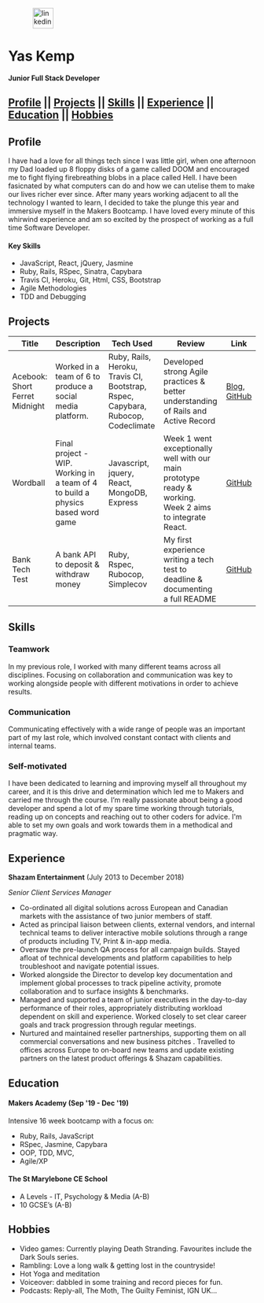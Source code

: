 
<a href="https://www.linkedin.com/in/yasmine-kemp-87582758/"><img src="https://www.iconfinder.com/data/icons/free-social-icons/67/linkedin_circle_color-512.png" alt="linkedin" hspace="50" height="42" width="42"></a></p>

# Yas Kemp

**Junior Full Stack Developer**

## [Profile](#profile) || [Projects](#projects) || [Skills](#skills) || [Experience](#experience) || [Education](#education) || [Hobbies](#hobbies)

## Profile

I have had a love for all things tech since I was little girl, when one afternoon my Dad loaded up 8 floppy disks of a game called DOOM and encouraged me to fight flying firebreathing blobs in a place called Hell. I have been fasicnated by what computers can do and how we can utelise them to make our lives richer ever since. After many years working adjacent to all the technology I wanted to learn, I decided to take the plunge this year and immersive myself in the Makers Bootcamp. I have loved every minute of this whirwind experience and am so excited by the prospect of working as a full time Software Developer.

#### Key Skills
- JavaScript, React, jQuery, Jasmine
- Ruby, Rails, RSpec, Sinatra, Capybara
- Travis CI, Heroku, Git, Html, CSS, Bootstrap
- Agile Methodologies
- TDD and Debugging


## Projects

Title | Description | Tech Used | Review | Link
--- | --- | --- | --- | ---
Acebook: Short Ferret Midnight | Worked in a team of 6 to produce a social media platform. | Ruby, Rails, Heroku, Travis CI, Bootstrap, Rspec, Capybara, Rubocop, Codeclimate | Developed strong Agile practices & better understanding of Rails and Active Record | [Blog](https://medium.com/@shortferretmignight), [GitHub](https://github.com/Yasmineral/acebook-short-ferret-midnight)
Wordball | Final project - WIP. Working in a team of 4 to build a physics based word game | Javascript, jquery, React, MongoDB, Express | Week 1 went exceptionally well with our main prototype ready & working. Week 2 aims to integrate React. | [GitHub](https://github.com/Yasmineral/wordball)
Bank Tech Test | A bank API to deposit & withdraw money | Ruby, Rspec, Rubocop, Simplecov | My first experience writing a tech test to deadline & documenting a full README | [GitHub](https://github.com/Yasmineral/Bank_tech_test)


## Skills

### Teamwork

In my previous role, I worked with many different teams across all disciplines. Focusing on collaboration and communication was key to working alongside people with different motivations in order to achieve results. 

### Communication

Communicating effectively with a wide range of people was an important part of my last role, which involved constant contact with clients and internal teams.

### Self-motivated

I have been dedicated to learning and improving myself all throughout my career, and it is this drive and determination which led me to Makers and carried me through the course. I’m really passionate about being a good developer and spend a lot of my spare time working through tutorials, reading up on concepts and reaching out to other coders for advice. I'm able to set my own goals and work towards them in a methodical and pragmatic way.


## Experience

**Shazam Entertainment** (July 2013 to December 2018) 

*Senior Client Services Manager*
- Co-ordinated all digital solutions across European and Canadian markets with the assistance of two junior members of staff.
- Acted as principal liaison between clients, external vendors, and internal technical teams to deliver interactive mobile solutions through a range of products including TV, Print & in-app media.
- Oversaw the pre-launch QA process for all campaign builds. Stayed afloat of technical developments and platform capabilities to help troubleshoot and navigate potential issues. 
- Worked alongside the Director to develop key documentation and implement global processes to track pipeline activity, promote collaboration and to surface insights & benchmarks.
- Managed and supported a team of junior executives in the day-to-day performance of their roles, appropriately distributing workload dependent on skill and experience. Worked closely to set clear career goals and track progression through regular meetings. 
- Nurtured and maintained reseller partnerships, supporting them on all commercial conversations and new business pitches . Travelled to offices across Europe to on-board new teams and update existing partners on the latest product offerings & Shazam capabilities.


## Education

#### Makers Academy (Sep '19 - Dec '19)

Intensive 16 week bootcamp with a focus on:
- Ruby, Rails, JavaScript
- RSpec, Jasmine, Capybara
- OOP, TDD, MVC,
- Agile/XP


#### The St Marylebone CE School 

- A Levels - IT, Psychology & Media (A-B)
- 10 GCSE’s (A-B)


## Hobbies
- Video games: Currently playing Death Stranding. Favourites include the Dark Souls series.
- Rambling: Love a long walk & getting lost in the countryside!
- Hot Yoga and meditation
- Voiceover: dabbled in some training and record pieces for fun.
- Podcasts: Reply-all, The Moth, The Guilty Feminist, IGN UK...
